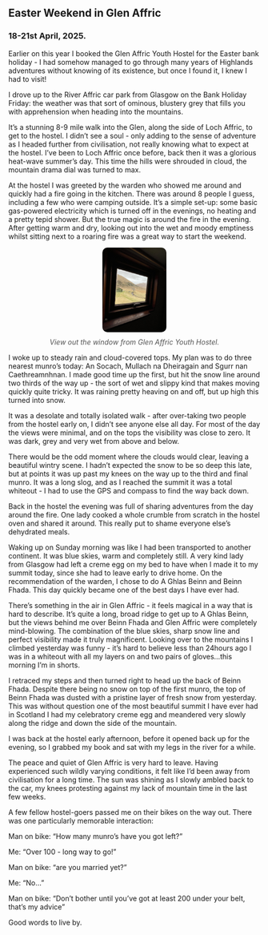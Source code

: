 ## Easter Weekend in Glen Affric
### 18-21st April, 2025.

Earlier on this year I booked the Glen Affric Youth Hostel for the Easter bank holiday - I had somehow managed to go through many years of Highlands adventures without knowing of its existence, but once I found it, I knew I had to visit!

I drove up to the River Affric car park from Glasgow on the Bank Holiday Friday: the weather was that sort of ominous, blustery grey that fills you with apprehension when heading into the mountains.

It’s a stunning 8-9 mile walk into the Glen, along the side of Loch Affric, to get to the hostel. I didn’t see a soul - only adding to the sense of adventure as I headed further from civilisation, not really knowing what to expect at the hostel. I’ve been to Loch Affric once before, back then it was a glorious heat-wave summer’s day. This time the hills were shrouded in cloud, the mountain drama dial was turned to max.

At the hostel I was greeted by the warden who showed me around and quickly had a fire going in the kitchen. There was around 8 people I guess, including a few who were camping outside. It’s a simple set-up: some basic gas-powered electricity which is turned off in the evenings, no heating and a pretty tepid shower. But the true magic is around the fire in the evening. After getting warm and dry, looking out into the wet and moody emptiness whilst sitting next to a roaring fire was a great way to start the weekend.

<figure style="text-align: center;">
  <img src="/assets/IMG_2004.jpg" alt="Mountain view" style="width:30%; border-radius:10px;">
  <figcaption style="margin-top:8px; font-style:italic; color:#555;">
    View out the window from Glen Affric Youth Hostel.
  </figcaption>
</figure>

I woke up to steady rain and cloud-covered tops. My plan was to do three nearest munro’s today: An Socach, Mullach na Dheiragain and Sgurr nan Caethreamnhnan. I made good time up the first, but hit the snow line around two thirds of the way up - the sort of wet and slippy kind that makes moving quickly quite tricky. It was raining pretty heaving on and off, but up high this turned into snow.

It was a desolate and totally isolated walk - after over-taking two people from the hostel early on, I didn’t see anyone else all day. For most of the day the views were minimal, and on the tops the visibility was close to zero. It was dark, grey and very wet from above and below.

There would be the odd moment where the clouds would clear, leaving a beautiful wintry scene. I hadn’t expected the snow to be so deep this late, but at points it was up past my knees on the way up to the third and final munro. It was a long slog, and as I reached the summit it was a total whiteout - I had to use the GPS and compass to find the way back down.

Back in the hostel the evening was full of sharing adventures from the day around the fire. One lady cooked a whole crumble from scratch in the hostel oven and shared it around. This really put to shame everyone else’s dehydrated meals.

Waking up on Sunday morning was like I had been transported to another continent. It was blue skies, warm and completely still. A very kind lady from Glasgow had left a creme egg on my bed to have when I made it to my summit today, since she had to leave early to drive home. On the recommendation of the warden, I chose to do A Ghlas Beinn and Beinn Fhada. This day quickly became one of the best days I have ever had. 

There’s something in the air in Glen Affric - it feels magical in a way that is hard to describe. It’s quite a long, broad ridge to get up to A Ghlas Beinn, but the views behind me over Beinn Fhada and Glen Affric were completely mind-blowing. The combination of the blue skies, sharp snow line and perfect visibility made it truly magnificent. Looking over to the mountains I climbed yesterday was funny - it’s hard to believe less than 24hours ago I was in a whiteout with all my layers on and two pairs of gloves…this morning I’m in shorts.

I retraced my steps and then turned right to head up the back of Beinn Fhada. Despite there being no snow on top of the first munro, the top of Beinn Fhada was dusted with a pristine layer of fresh snow from yesterday. This was without question one of the most beautiful summit I have ever had in Scotland I had my celebratory creme egg and meandered very slowly along the ridge and down the side of the mountain.

I was back at the hostel early afternoon, before it opened back up for the evening, so I grabbed my book and sat with my legs in the river for a while.

The peace and quiet of Glen Affric is very hard to leave. Having experienced such wildly varying conditions, it felt like I’d been away from civilisation for a long time. The sun was shining as I slowly ambled back to the car, my knees protesting against my lack of mountain time in the last few weeks. 

A few fellow hostel-goers passed me on their bikes on the way out. There was one particularly memorable interaction:

Man on bike: “How many munro’s have you got left?”

Me: “Over 100 - long way to go!”

Man on bike: “are you married yet?”

Me: “No…”

Man on bike: “Don’t bother until you’ve got at least 200 under your belt, that’s my advice”

Good words to live by.
